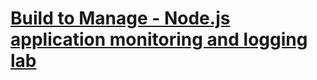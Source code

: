 # [Build to Manage - Node.js application monitoring and logging lab](https://ibm-cloud-architecture.github.io/b2m-nodejs)
